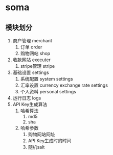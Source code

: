 # soma

## 模块划分
1. 商户管理 merchant
    1. 订单 order
    1. 购物网站 shop
1. 收款网站 executer
    1. stripe管理 stripe
1. 基础设置 settings
    1. 系统配置 system settings
    1. 汇率设置 currency exchange rate settings
    1. 个人资料 personal settings
1. 运行日志 logs
1. API Key生成算法
    1. 哈希算法
        1. md5
        1. sha
    1. 哈希参数
        1. 购物网站网址
        1. API Key生成时的时间
        1. 随机salt